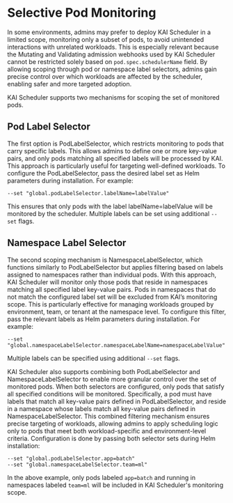 # Selective Pod Monitoring
In some environments, admins may prefer to deploy KAI Scheduler in a limited scope, monitoring only a subset of pods, to avoid unintended interactions with unrelated workloads. 
This is especially relevant because the Mutating and Validating admission webhooks used by KAI Scheduler cannot be restricted solely based on `pod.spec.schedulerName` field. 
By allowing scoping through pod or namespace label selectors, admins gain precise control over which workloads are affected by the scheduler, enabling safer and more targeted adoption.

KAI Scheduler supports two mechanisms for scoping the set of monitored pods. 

## Pod Label Selector
The first option is PodLabelSelector, which restricts monitoring to pods that carry specific labels. This allows admins to define one or more key-value pairs, and only pods matching all specified labels will be processed by KAI. 
This approach is particularly useful for targeting well-defined workloads. To configure the PodLabelSelector, pass the desired label set as Helm parameters during installation.
For example:
```
--set "global.podLabelSelector.labelName=labelValue"
```
This ensures that only pods with the label labelName=labelValue will be monitored by the scheduler. Multiple labels can be set using additional `--set` flags.

## Namespace Label Selector
The second scoping mechanism is NamespaceLabelSelector, which functions similarly to PodLabelSelector but applies filtering based on labels assigned to namespaces rather than individual pods. 
With this approach, KAI Scheduler will monitor only those pods that reside in namespaces matching all specified label key-value pairs.
Pods in namespaces that do not match the configured label set will be excluded from KAI’s monitoring scope.
This is particularly effective for managing workloads grouped by environment, team, or tenant at the namespace level.
To configure this filter, pass the relevant labels as Helm parameters during installation. 
For example:
```
--set "global.namespaceLabelSelector.namespaceLabelName=namespaceLabelValue"
```
Multiple labels can be specified using additional `--set` flags.


KAI Scheduler also supports combining both PodLabelSelector and NamespaceLabelSelector to enable more granular control over the set of monitored pods. When both selectors are configured, only pods that satisfy all specified conditions will be monitored. 
Specifically, a pod must have labels that match all key-value pairs defined in PodLabelSelector, and reside in a namespace whose labels match all key-value pairs defined in NamespaceLabelSelector.
This combined filtering mechanism ensures precise targeting of workloads, allowing admins to apply scheduling logic only to pods that meet both workload-specific and environment-level criteria. Configuration is done by passing both selector sets during Helm installation:

```
--set "global.podLabelSelector.app=batch"
--set "global.namespaceLabelSelector.team=ml"
```
In the above example, only pods labeled `app=batch` and running in namespaces labeled `team=ml` will be included in KAI Scheduler's monitoring scope.